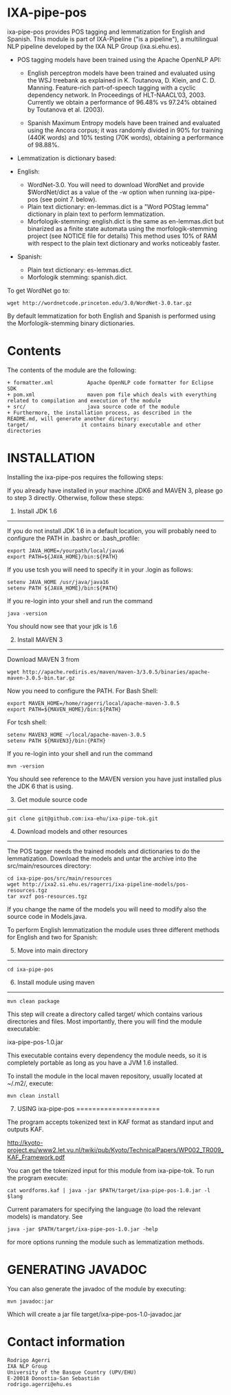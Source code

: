 
IXA-pipe-pos
============

ixa-pipe-pos provides POS tagging and lemmatization for English and Spanish.
This module is part of IXA-Pipeline ("is a pipeline"), a multilingual NLP pipeline
developed by the IXA NLP Group (ixa.si.ehu.es).

- POS tagging models have been trained using the Apache OpenNLP API:

    + English perceptron models have been trained and evaluated using the WSJ treebank as explained in
      K. Toutanova, D. Klein, and C. D. Manning. Feature-rich part-of-speech tagging with a cyclic dependency network. In Proceedings of HLT-NAACL’03, 2003. Currently we obtain a performance of 96.48% vs 97.24% obtained by Toutanova et al. (2003).

    + Spanish Maximum Entropy models have been trained and evaluated using the Ancora corpus; it was randomly
  divided in 90% for training (440K words) and 10% testing (70K words), obtaining a performance of 98.88%.

- Lemmatization is dictionary based:

+ English:
    + WordNet-3.0. You will need to download WordNet and provide $WordNet/dict as a value of the -w option when running ixa-pipe-pos (see point 7. below).
    + Plain text dictionary: en-lemmas.dict is a "Word POStag lemma" dictionary in plain text to perform lemmatization.
    + Morfologik-stemming: english.dict is the same as en-lemmas.dict but binarized as a finite state automata using the morfologik-stemming project (see NOTICE file for details) This method uses 10% of RAM with respect to the plain text dictionary and works noticeably faster.

+ Spanish:
    + Plain text dictionary: es-lemmas.dict.
    + Morfologik stemming: spanish.dict.

To get WordNet go to:

````shell
wget http://wordnetcode.princeton.edu/3.0/WordNet-3.0.tar.gz
````

By default lemmatization for both English and Spanish is performed using the Morfologik-stemming binary dictionaries.

Contents
========

The contents of the module are the following:

    + formatter.xml           Apache OpenNLP code formatter for Eclipse SDK
    + pom.xml                 maven pom file which deals with everything related to compilation and execution of the module
    + src/                    java source code of the module
    + Furthermore, the installation process, as described in the README.md, will generate another directory:
    target/                 it contains binary executable and other directories



INSTALLATION
============

Installing the ixa-pipe-pos requires the following steps:

If you already have installed in your machine JDK6 and MAVEN 3, please go to step 3
directly. Otherwise, follow these steps:

1. Install JDK 1.6
-------------------

If you do not install JDK 1.6 in a default location, you will probably need to configure the PATH in .bashrc or .bash_profile:

````shell
export JAVA_HOME=/yourpath/local/java6
export PATH=${JAVA_HOME}/bin:${PATH}
````

If you use tcsh you will need to specify it in your .login as follows:

````shell
setenv JAVA_HOME /usr/java/java16
setenv PATH ${JAVA_HOME}/bin:${PATH}
````

If you re-login into your shell and run the command

````shell
java -version
````

You should now see that your jdk is 1.6

2. Install MAVEN 3
------------------

Download MAVEN 3 from

````shell
wget http://apache.rediris.es/maven/maven-3/3.0.5/binaries/apache-maven-3.0.5-bin.tar.gz
````

Now you need to configure the PATH. For Bash Shell:

````shell
export MAVEN_HOME=/home/ragerri/local/apache-maven-3.0.5
export PATH=${MAVEN_HOME}/bin:${PATH}
````

For tcsh shell:

````shell
setenv MAVEN3_HOME ~/local/apache-maven-3.0.5
setenv PATH ${MAVEN3}/bin:{PATH}
````

If you re-login into your shell and run the command

````shell
mvn -version
````

You should see reference to the MAVEN version you have just installed plus the JDK 6 that is using.

3. Get module source code
--------------------------

````shell
git clone git@github.com:ixa-ehu/ixa-pipe-tok.git
````

4. Download models and other resources
--------------------------------------

The POS tagger needs the trained models and dictionaries to do the lemmatization. Download the models
and untar the archive into the src/main/resources directory:

````shell
cd ixa-pipe-pos/src/main/resources
wget http://ixa2.si.ehu.es/ragerri/ixa-pipeline-models/pos-resources.tgz
tar xvzf pos-resources.tgz
````
If you change the name of the models you will need to modify also the source code in Models.java.

To perform English lemmatization the module uses three different methods for English and two for Spanish:


5. Move into main directory
---------------------------

````shell
cd ixa-pipe-pos
````

6. Install module using maven
-----------------------------

````shell
mvn clean package
````

This step will create a directory called target/ which contains various directories and files.
Most importantly, there you will find the module executable:

ixa-pipe-pos-1.0.jar

This executable contains every dependency the module needs, so it is completely portable as long
as you have a JVM 1.6 installed.

To install the module in the local maven repository, usually located at ~/.m2/, execute:

````shell
mvn clean install
````

7. USING ixa-pipe-pos
=====================

The program accepts tokenized text in KAF format as standard input and outputs KAF.

http://kyoto-project.eu/www2.let.vu.nl/twiki/pub/Kyoto/TechnicalPapers/WP002_TR009_KAF_Framework.pdf

You can get the tokenized input for this module from ixa-pipe-tok. To run the program execute:

````shell
cat wordforms.kaf | java -jar $PATH/target/ixa-pipe-pos-1.0.jar -l $lang
````

Current paramaters for specifying the language (to load the relevant models) is mandatory. See

````shell
java -jar $PATH/target/ixa-pipe-pos-1.0.jar -help
````

for more options running the module such as lemmatization methods.


GENERATING JAVADOC
==================

You can also generate the javadoc of the module by executing:

````shell
mvn javadoc:jar
````

Which will create a jar file target/ixa-pipe-pos-1.0-javadoc.jar


Contact information
===================

````shell
Rodrigo Agerri
IXA NLP Group
University of the Basque Country (UPV/EHU)
E-20018 Donostia-San Sebastián
rodrigo.agerri@ehu.es
````
